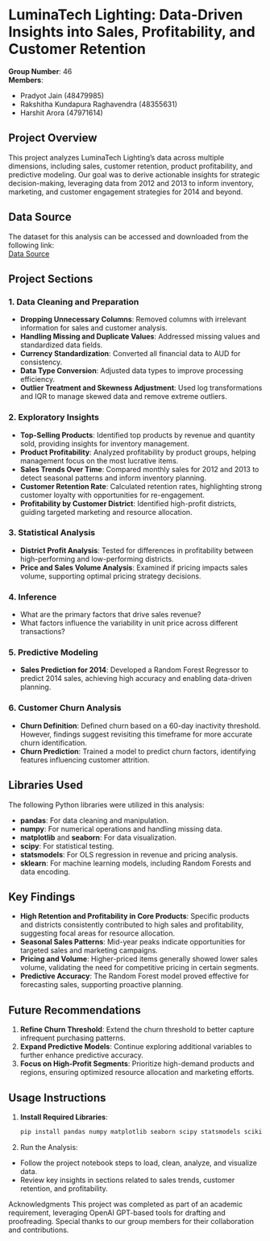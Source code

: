 # LuminaTech Lighting: Data-Driven Insights into Sales, Profitability, and Customer Retention

**Group Number**: 46  
**Members**:  
- Pradyot Jain (48479985)  
- Rakshitha Kundapura Raghavendra (48355631)  
- Harshit Arora (47971614)  

## Project Overview

This project analyzes LuminaTech Lighting’s data across multiple dimensions, including sales, customer retention, product profitability, and predictive modeling. Our goal was to derive actionable insights for strategic decision-making, leveraging data from 2012 and 2013 to inform inventory, marketing, and customer engagement strategies for 2014 and beyond.

## Data Source

The dataset for this analysis can be accessed and downloaded from the following link:  
[Data Source](https://drive.google.com/drive/folders/1QhezmGDCDBspTEbGedXrDX_XXNnBssMQ?usp=drive_link)

## Project Sections

### 1. Data Cleaning and Preparation
- **Dropping Unnecessary Columns**: Removed columns with irrelevant information for sales and customer analysis.
- **Handling Missing and Duplicate Values**: Addressed missing values and standardized data fields.
- **Currency Standardization**: Converted all financial data to AUD for consistency.
- **Data Type Conversion**: Adjusted data types to improve processing efficiency.
- **Outlier Treatment and Skewness Adjustment**: Used log transformations and IQR to manage skewed data and remove extreme outliers.

### 2. Exploratory Insights
- **Top-Selling Products**: Identified top products by revenue and quantity sold, providing insights for inventory management.
- **Product Profitability**: Analyzed profitability by product groups, helping management focus on the most lucrative items.
- **Sales Trends Over Time**: Compared monthly sales for 2012 and 2013 to detect seasonal patterns and inform inventory planning.
- **Customer Retention Rate**: Calculated retention rates, highlighting strong customer loyalty with opportunities for re-engagement.
- **Profitability by Customer District**: Identified high-profit districts, guiding targeted marketing and resource allocation.

### 3. Statistical Analysis
- **District Profit Analysis**: Tested for differences in profitability between high-performing and low-performing districts.
- **Price and Sales Volume Analysis**: Examined if pricing impacts sales volume, supporting optimal pricing strategy decisions.

### 4. Inference
- What are the primary factors that drive sales revenue?
- What factors influence the variability in unit price across different transactions?

### 5. Predictive Modeling
- **Sales Prediction for 2014**: Developed a Random Forest Regressor to predict 2014 sales, achieving high accuracy and enabling data-driven planning.

### 6. Customer Churn Analysis
- **Churn Definition**: Defined churn based on a 60-day inactivity threshold. However, findings suggest revisiting this timeframe for more accurate churn identification.
- **Churn Prediction**: Trained a model to predict churn factors, identifying features influencing customer attrition.

## Libraries Used

The following Python libraries were utilized in this analysis:

- **pandas**: For data cleaning and manipulation.
- **numpy**: For numerical operations and handling missing data.
- **matplotlib** and **seaborn**: For data visualization.
- **scipy**: For statistical testing.
- **statsmodels**: For OLS regression in revenue and pricing analysis.
- **sklearn**: For machine learning models, including Random Forests and data encoding.

## Key Findings

- **High Retention and Profitability in Core Products**: Specific products and districts consistently contributed to high sales and profitability, suggesting focal areas for resource allocation.
- **Seasonal Sales Patterns**: Mid-year peaks indicate opportunities for targeted sales and marketing campaigns.
- **Pricing and Volume**: Higher-priced items generally showed lower sales volume, validating the need for competitive pricing in certain segments.
- **Predictive Accuracy**: The Random Forest model proved effective for forecasting sales, supporting proactive planning.

## Future Recommendations

1. **Refine Churn Threshold**: Extend the churn threshold to better capture infrequent purchasing patterns.
2. **Expand Predictive Models**: Continue exploring additional variables to further enhance predictive accuracy.
3. **Focus on High-Profit Segments**: Prioritize high-demand products and regions, ensuring optimized resource allocation and marketing efforts.

## Usage Instructions

1. **Install Required Libraries**:
   ```bash
   pip install pandas numpy matplotlib seaborn scipy statsmodels scikit-learn
2. Run the Analysis:
  - Follow the project notebook steps to load, clean, analyze, and visualize data.
  - Review key insights in sections related to sales trends, customer retention, and profitability.

Acknowledgments
This project was completed as part of an academic requirement, leveraging OpenAI GPT-based tools for drafting and proofreading. Special thanks to our group members for their collaboration and contributions.


